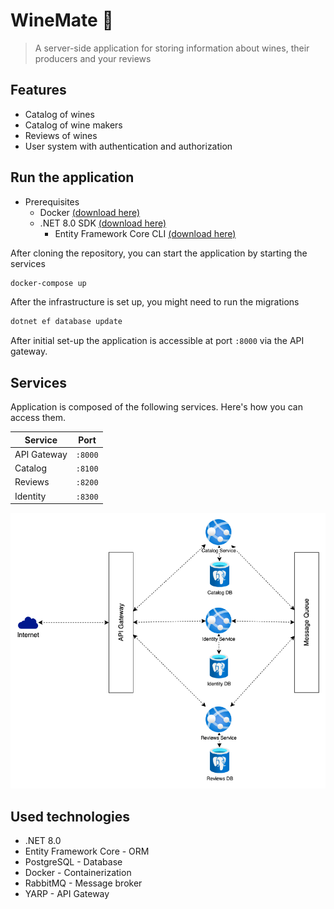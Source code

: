 # WineMate 🍷

> A server-side application for storing information about wines, their producers and your reviews


## Features
- Catalog of wines
- Catalog of wine makers
- Reviews of wines
- User system with authentication and authorization

## Run the application

- Prerequisites
  - Docker [(download here)](https://docs.docker.com/get-docker/)
  - .NET 8.0 SDK [(download here)](https://dotnet.microsoft.com/download/dotnet/8.0)
    - Entity Framework Core CLI [(download here)](https://docs.microsoft.com/en-us/ef/core/cli/dotnet)

After cloning the repository, you can start the application by starting the services
```bash
docker-compose up
```

After the infrastructure is set up, you might need to run the migrations
```bash
dotnet ef database update
```

After initial set-up the application is accessible at port `:8000` via the API gateway.


## Services
Application is composed of the following services. Here's how you can access them.

| Service     | Port     |
|-------------|----------|
| API Gateway | `:8000`  |
| Catalog     | `:8100`  |
| Reviews     | `:8200`  |
| Identity    | `:8300`  |

![Infrastructure of application](./docs/assets/infrastructure.png)

## Used technologies
- .NET 8.0
- Entity Framework Core - ORM
- PostgreSQL - Database
- Docker - Containerization
- RabbitMQ - Message broker
- YARP - API Gateway